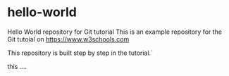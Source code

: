 # hello-world
Hello World repository for Git tutorial
This is an example repository for the Git tutoial on https://www.w3schools.com

This repository is built step by step in the tutorial.`

this
....
